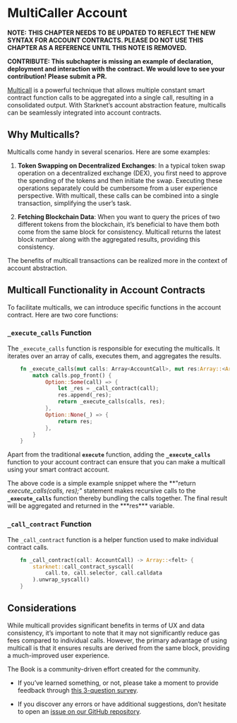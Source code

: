 # MultiCaller Account

**NOTE:**
**THIS CHAPTER NEEDS TO BE UPDATED TO REFLECT THE NEW SYNTAX FOR ACCOUNT CONTRACTS. PLEASE DO NOT USE THIS CHAPTER AS A REFERENCE UNTIL THIS NOTE IS REMOVED.**

**CONTRIBUTE: This subchapter is missing an example of declaration, deployment and interaction with the contract. We would love to see your contribution! Please submit a PR.**

[Multicall](https://github.com/joshstevens19/ethereum-multicall#readme)
is a powerful technique that allows multiple constant smart contract
function calls to be aggregated into a single call, resulting in a
consolidated output. With Starknet’s account abstraction feature,
multicalls can be seamlessly integrated into account contracts.

## Why Multicalls?

Multicalls come handy in several scenarios. Here are some examples:

1.  **Token Swapping on Decentralized Exchanges**: In a typical token
    swap operation on a decentralized exchange (DEX), you first need to
    approve the spending of the tokens and then initiate the swap.
    Executing these operations separately could be cumbersome from a
    user experience perspective. With multicall, these calls can be
    combined into a single transaction, simplifying the user’s task.

2.  **Fetching Blockchain Data**: When you want to query the prices of
    two different tokens from the blockchain, it’s beneficial to have
    them both come from the same block for consistency. Multicall
    returns the latest block number along with the aggregated results,
    providing this consistency.

The benefits of multicall transactions can be realized more in the
context of account abstraction.

## Multicall Functionality in Account Contracts

To facilitate multicalls, we can introduce specific functions in the
account contract. Here are two core functions:

### `_execute_calls` Function

The `_execute_calls` function is responsible for executing the
multicalls. It iterates over an array of calls, executes them, and
aggregates the results.

```rust
    fn _execute_calls(mut calls: Array<AccountCall>, mut res:Array::<Array::<felt>>) -> Array::<Array::<felt>> {
        match calls.pop_front() {
            Option::Some(call) => {
                let _res = _call_contract(call);
                res.append(_res);
                return _execute_calls(calls, res);
            },
            Option::None(_) => {
                return res;
            },
        }
    }
```

Apart from the traditional **`execute`** function, adding the
**`_execute_calls`** function to your account contract can ensure that
you can make a multicall using your smart contract account.

The above code is a simple example snippet where the **"return
_execute_calls(calls, res);"_ statement makes recursive calls to the
**`_execute_calls`** function thereby bundling the calls together.
The final result will be aggregated and returned in the \***res\*\*\*
variable.

### `_call_contract` Function

The `_call_contract` function is a helper function used to make
individual contract calls.

```rust
    fn _call_contract(call: AccountCall) -> Array::<felt> {
        starknet::call_contract_syscall(
            call.to, call.selector, call.calldata
        ).unwrap_syscall()
    }
```

## Considerations

While multicall provides significant benefits in terms of UX and data
consistency, it’s important to note that it may not significantly reduce
gas fees compared to individual calls. However, the primary advantage of
using multicall is that it ensures results are derived from the same
block, providing a much-improved user experience.

The Book is a community-driven effort created for the community.

- If you’ve learned something, or not, please take a moment to provide
  feedback through [this 3-question
  survey](https://a.sprig.com/WTRtdlh2VUlja09lfnNpZDo4MTQyYTlmMy03NzdkLTQ0NDEtOTBiZC01ZjAyNDU0ZDgxMzU=).

- If you discover any errors or have additional suggestions, don’t
  hesitate to open an [issue on our GitHub
  repository](https://github.com/starknet-edu/starknetbook/issues).
